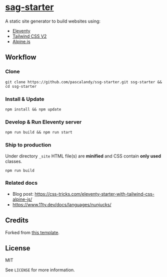 # [sag-starter](https://github.com/pascalandy/ssg-starter)

A static site generator to build websites using:

- [Eleventy](https://www.11ty.dev)
- [Tailwind CSS V2](https://tailwindcss.com)
- [Alpine.js](https://github.com/alpinejs/alpine)

## Workflow

### Clone

```
git clone https://github.com/pascalandy/ssg-starter.git ssg-starter && cd ssg-starter
```

### Install & Update

```
npm install && npm update
```

### Develop & Run Eleventy server

```
npm run build && npm run start
```

### Ship to production

Under directory `_site` HTML file(s) are **minified** and CSS contain **only used** classes. 

```
npm run build
```

### Related docs

- Blog post: https://css-tricks.com/eleventy-starter-with-tailwind-css-alpine-js/
- https://www.11ty.dev/docs/languages/nunjucks/

## Credits

Forked from [this template](https://github.com/gregwolanski/eleventy-tailwindcss-alpinejs-starter).

## License

MIT

See `LICENSE` for more information.
